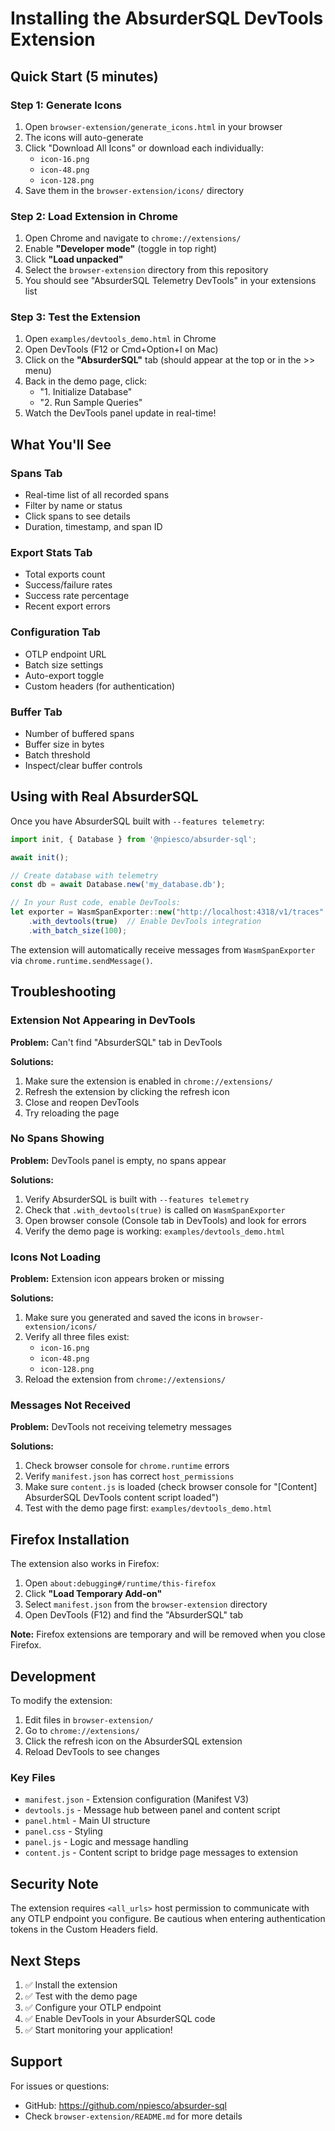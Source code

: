 # Installing the AbsurderSQL DevTools Extension

## Quick Start (5 minutes)

### Step 1: Generate Icons

1. Open `browser-extension/generate_icons.html` in your browser
2. The icons will auto-generate
3. Click "Download All Icons" or download each individually:
   - `icon-16.png`
   - `icon-48.png`
   - `icon-128.png`
4. Save them in the `browser-extension/icons/` directory

### Step 2: Load Extension in Chrome

1. Open Chrome and navigate to `chrome://extensions/`
2. Enable **"Developer mode"** (toggle in top right)
3. Click **"Load unpacked"**
4. Select the `browser-extension` directory from this repository
5. You should see "AbsurderSQL Telemetry DevTools" in your extensions list

### Step 3: Test the Extension

1. Open `examples/devtools_demo.html` in Chrome
2. Open DevTools (F12 or Cmd+Option+I on Mac)
3. Click on the **"AbsurderSQL"** tab (should appear at the top or in the >> menu)
4. Back in the demo page, click:
   - "1. Initialize Database"
   - "2. Run Sample Queries"
5. Watch the DevTools panel update in real-time!

## What You'll See

### Spans Tab
- Real-time list of all recorded spans
- Filter by name or status
- Click spans to see details
- Duration, timestamp, and span ID

### Export Stats Tab
- Total exports count
- Success/failure rates
- Success rate percentage
- Recent export errors

### Configuration Tab
- OTLP endpoint URL
- Batch size settings
- Auto-export toggle
- Custom headers (for authentication)

### Buffer Tab
- Number of buffered spans
- Buffer size in bytes
- Batch threshold
- Inspect/clear buffer controls

## Using with Real AbsurderSQL

Once you have AbsurderSQL built with `--features telemetry`:

```javascript
import init, { Database } from '@npiesco/absurder-sql';

await init();

// Create database with telemetry
const db = await Database.new('my_database.db');

// In your Rust code, enable DevTools:
let exporter = WasmSpanExporter::new("http://localhost:4318/v1/traces".to_string())
    .with_devtools(true)  // Enable DevTools integration
    .with_batch_size(100);
```

The extension will automatically receive messages from `WasmSpanExporter` via `chrome.runtime.sendMessage()`.

## Troubleshooting

### Extension Not Appearing in DevTools

**Problem:** Can't find "AbsurderSQL" tab in DevTools

**Solutions:**
1. Make sure the extension is enabled in `chrome://extensions/`
2. Refresh the extension by clicking the refresh icon
3. Close and reopen DevTools
4. Try reloading the page

### No Spans Showing

**Problem:** DevTools panel is empty, no spans appear

**Solutions:**
1. Verify AbsurderSQL is built with `--features telemetry`
2. Check that `.with_devtools(true)` is called on `WasmSpanExporter`
3. Open browser console (Console tab in DevTools) and look for errors
4. Verify the demo page is working: `examples/devtools_demo.html`

### Icons Not Loading

**Problem:** Extension icon appears broken or missing

**Solutions:**
1. Make sure you generated and saved the icons in `browser-extension/icons/`
2. Verify all three files exist:
   - `icon-16.png`
   - `icon-48.png`
   - `icon-128.png`
3. Reload the extension from `chrome://extensions/`

### Messages Not Received

**Problem:** DevTools not receiving telemetry messages

**Solutions:**
1. Check browser console for `chrome.runtime` errors
2. Verify `manifest.json` has correct `host_permissions`
3. Make sure `content.js` is loaded (check browser console for "[Content] AbsurderSQL DevTools content script loaded")
4. Test with the demo page first: `examples/devtools_demo.html`

## Firefox Installation

The extension also works in Firefox:

1. Open `about:debugging#/runtime/this-firefox`
2. Click **"Load Temporary Add-on"**
3. Select `manifest.json` from the `browser-extension` directory
4. Open DevTools (F12) and find the "AbsurderSQL" tab

**Note:** Firefox extensions are temporary and will be removed when you close Firefox.

## Development

To modify the extension:

1. Edit files in `browser-extension/`
2. Go to `chrome://extensions/`
3. Click the refresh icon on the AbsurderSQL extension
4. Reload DevTools to see changes

### Key Files

- `manifest.json` - Extension configuration (Manifest V3)
- `devtools.js` - Message hub between panel and content script
- `panel.html` - Main UI structure
- `panel.css` - Styling
- `panel.js` - Logic and message handling
- `content.js` - Content script to bridge page messages to extension

## Security Note

The extension requires `<all_urls>` host permission to communicate with any OTLP endpoint you configure. Be cautious when entering authentication tokens in the Custom Headers field.

## Next Steps

1. ✅ Install the extension
2. ✅ Test with the demo page
3. ✅ Configure your OTLP endpoint
4. ✅ Enable DevTools in your AbsurderSQL code
5. ✅ Start monitoring your application!

## Support

For issues or questions:
- GitHub: https://github.com/npiesco/absurder-sql
- Check `browser-extension/README.md` for more details
